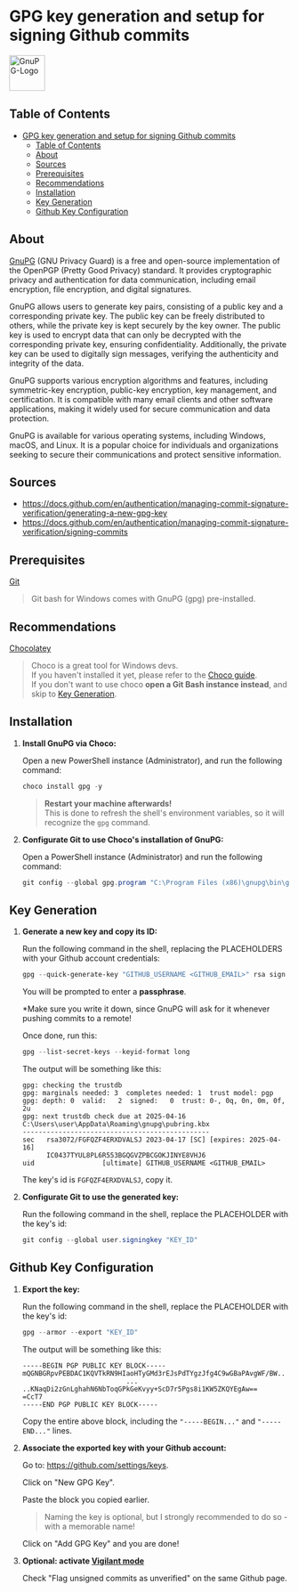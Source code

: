 # GPG key generation and setup for signing Github commits


<a title="Thomas Wittek, vector by Adrian Neumann, GPLv3 &lt;http://www.gnu.org/licenses/gpl-3.0.html&gt;, via Wikimedia Commons" href="https://commons.wikimedia.org/wiki/File:GnuPG-Logo.svg"><img width="64" alt="GnuPG-Logo" src="https://upload.wikimedia.org/wikipedia/commons/thumb/a/a3/GnuPG-Logo.svg/64px-GnuPG-Logo.svg.png"></a>


## Table of Contents
- [GPG key generation and setup for signing Github commits](#gpg-key-generation-and-setup-for-signing-github-commits)
  - [Table of Contents](#table-of-contents)
  - [About](#about)
  - [Sources](#sources)
  - [Prerequisites](#prerequisites)
  - [Recommendations](#recommendations)
  - [Installation](#installation)
  - [Key Generation](#key-generation)
  - [Github Key Configuration](#github-key-configuration)

## About
[GnuPG](https://gnupg.org/) (GNU Privacy Guard) is a free and open-source implementation of the OpenPGP (Pretty Good Privacy) standard. It provides cryptographic privacy and authentication for data communication, including email encryption, file encryption, and digital signatures.

GnuPG allows users to generate key pairs, consisting of a public key and a corresponding private key. The public key can be freely distributed to others, while the private key is kept securely by the key owner. The public key is used to encrypt data that can only be decrypted with the corresponding private key, ensuring confidentiality. Additionally, the private key can be used to digitally sign messages, verifying the authenticity and integrity of the data.

GnuPG supports various encryption algorithms and features, including symmetric-key encryption, public-key encryption, key management, and certification. It is compatible with many email clients and other software applications, making it widely used for secure communication and data protection.

GnuPG is available for various operating systems, including Windows, macOS, and Linux. It is a popular choice for individuals and organizations seeking to secure their communications and protect sensitive information.


## Sources
* https://docs.github.com/en/authentication/managing-commit-signature-verification/generating-a-new-gpg-key
* https://docs.github.com/en/authentication/managing-commit-signature-verification/signing-commits


## Prerequisites
[Git](https://git-scm.com/)
> Git bash for Windows comes with GnuPG (gpg) pre-installed.

## Recommendations

[Chocolatey](https://chocolatey.org/)  
> Choco is a great tool for Windows devs.  
> If you haven't installed it yet, please refer to the [Choco guide](https://github.com/yuval-ro/guides/blob/master/choco/choco.md).  
> If you don't want to use choco **open a Git Bash instance instead**, and skip to [Key Generation](#key-generation).  

## Installation

1. **Install GnuPG via Choco:**

    Open a new PowerShell instance (Administrator), and run the following command:
    ```powershell
    choco install gpg -y
    ```
    
    > **Restart your machine afterwards!**  
    > This is done to refresh the shell's environment variables, so it will recognize the `gpg` command.

1. **Configurate Git to use Choco's installation of GnuPG:**

    Open a PowerShell instance (Administrator) and run the following command:
    ```powershell
    git config --global gpg.program "C:\Program Files (x86)\gnupg\bin\gpg.exe"
    ```

## Key Generation

1. **Generate a new key and copy its ID:**

    Run the following command in the shell, replacing the PLACEHOLDERS with your Github account credentials:
    ```powershell
    gpg --quick-generate-key "GITHUB_USERNAME <GITHUB_EMAIL>" rsa sign
    ```
    
    You will be prompted to enter a **passphrase**.
    
    *Make sure you write it down, since GnuPG will ask for it whenever pushing commits to a remote!
    
    Once done, run this:  
    ```powershell
    gpg --list-secret-keys --keyid-format long
    ```
    
    The output will be something like this:
    ```
    gpg: checking the trustdb
    gpg: marginals needed: 3  completes needed: 1  trust model: pgp
    gpg: depth: 0  valid:   2  signed:   0  trust: 0-, 0q, 0n, 0m, 0f, 2u
    gpg: next trustdb check due at 2025-04-16
    C:\Users\user\AppData\Roaming\gnupg\pubring.kbx
    -----------------------------------------------
    sec   rsa3072/FGFQZF4ERXDVALSJ 2023-04-17 [SC] [expires: 2025-04-16]
          IC0437TYUL8PL6R553BGQGVZPBCGOKJINYE8VHJ6
    uid                 [ultimate] GITHUB_USERNAME <GITHUB_EMAIL>
    ```
    The key's id is ```FGFQZF4ERXDVALSJ```, copy it.  

1. **Configurate Git to use the generated key:**

    Run the following command in the shell, replace the PLACEHOLDER with the key's id:
    ```powershell
    git config --global user.signingkey "KEY_ID"
    ```

## Github Key Configuration

1. **Export the key:**

    Run the following command in the shell, replace the PLACEHOLDER with the key's id:
    ```powershell
    gpg --armor --export "KEY_ID"
    ```
    
    The output will be something like this:
    ```
    -----BEGIN PGP PUBLIC KEY BLOCK-----
    mQGNBGRpvPEBDAC1KQVTkRN9HIaoHTyGMd3rEJsPdTYgzJfg4C9wGBaPAvgWF/BW..
                              ...
    ..KNaqDi2zGnLghahN6NbToqGPkGeKvyy+ScD7r5Pgs8i1KW5ZKQYEgAw==
    =CcT7
    -----END PGP PUBLIC KEY BLOCK-----
    ```
    
    Copy the entire above block, including the ```"-----BEGIN..."``` and ```"-----END..."``` lines.

1. **Associate the exported key with your Github account:**
    
    Go to: https://github.com/settings/keys.
    
    Click on "New GPG Key".
    
    Paste the block you copied earlier.
    > Naming the key is optional, but I strongly recommended to do so - with a memorable name!
    
    Click on "Add GPG Key" and you are done!

1. **Optional: activate [Vigilant mode](https://docs.github.com/en/authentication/managing-commit-signature-verification/displaying-verification-statuses-for-all-of-your-commits)**

    Check "Flag unsigned commits as unverified" on the same Github page.
    
